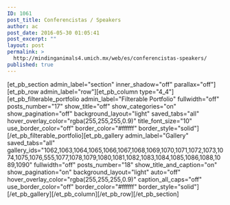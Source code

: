 ```yaml
---
ID: 1061
post_title: Conferencistas / Speakers
author: ac
post_date: 2016-05-30 01:05:41
post_excerpt: ""
layout: post
permalink: >
  http://mindinganimals4.umich.mx/web/es/conferencistas-speakers/
published: true
---
```

[et_pb_section admin_label="section" inner_shadow="off" parallax="off"][et_pb_row admin_label="row"][et_pb_column type="4_4"][et_pb_filterable_portfolio admin_label="Filterable Portfolio" fullwidth="off" posts_number="17" show_title="off" show_categories="on" show_pagination="off" background_layout="light" saved_tabs="all" hover_overlay_color="rgba(255,255,255,0.9)" title_font_size="10" use_border_color="off" border_color="#ffffff" border_style="solid"] [/et_pb_filterable_portfolio][et_pb_gallery admin_label="Gallery" saved_tabs="all" gallery_ids="1062,1063,1064,1065,1066,1067,1068,1069,1070,1071,1072,1073,1074,1075,1076,555,1077,1078,1079,1080,1081,1082,1083,1084,1085,1086,1088,1089,1090" fullwidth="off" posts_number="18" show_title_and_caption="on" show_pagination="on" background_layout="light" auto="off" hover_overlay_color="rgba(255,255,255,0.9)" caption_all_caps="off" use_border_color="off" border_color="#ffffff" border_style="solid"] [/et_pb_gallery][/et_pb_column][/et_pb_row][/et_pb_section]
